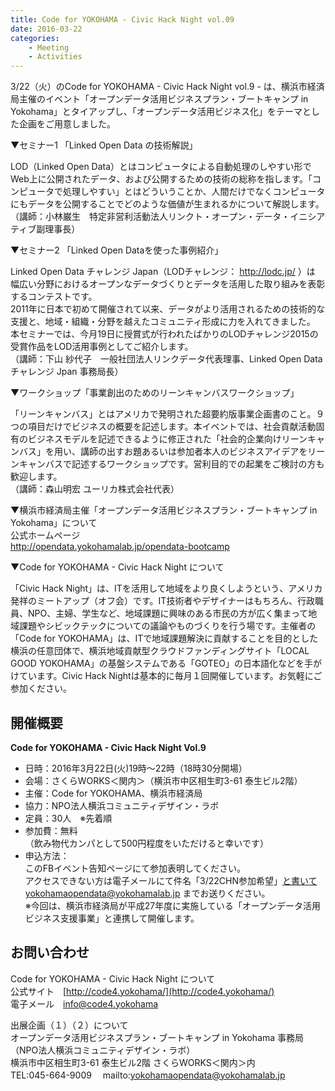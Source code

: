 ```yaml
---
title: Code for YOKOHAMA - Civic Hack Night vol.09
date: 2016-03-22
categories:
    - Meeting
    - Activities
---
```


3/22（火）のCode for YOKOHAMA - Civic Hack Night vol.9 - は、横浜市経済局主催のイベント「オープンデータ活用ビジネスプラン・ブートキャンプ in Yokohama」とタイアップし、「オープンデータ活用ビジネス化」をテーマとした企画をご用意しました。

▼セミナー1 「Linked Open Data の技術解説」  

LOD（Linked Open Data）とはコンピュータによる自動処理のしやすい形でWeb上に公開されたデータ、および公開するための技術の総称を指します。「コンピュータで処理しやすい」とはどういうことか、人間だけでなくコンピュータにもデータを公開することでどのような価値が生まれるかについて解説します。  
（講師：小林巌生　特定非営利活動法人リンクト・オープン・データ・イニシアティブ副理事長） 


▼セミナー2 「Linked Open Dataを使った事例紹介」

Linked Open Data チャレンジ Japan（LODチャレンジ： http://lodc.jp/ ）は 幅広い分野におけるオープンなデータづくりとデータを活用した取り組みを表彰するコンテストです。  
2011年に日本で初めて開催されて以来、データがより活用されるための技術的な支援と、地域・組織・分野を越えたコミュニティ形成に力を入れてきました。  
本セミナーでは、今月19日に授賞式が行われたばかりのLODチャレンジ2015の受賞作品をLOD活用事例としてご紹介します。  
（講師：下山 紗代子　一般社団法人リンクデータ代表理事、Linked Open Data チャレンジ Jpan 事務局長）  


▼ワークショップ「事業創出のためのリーンキャンバスワークショップ」  

「リーンキャンバス」とはアメリカで発明された超要約版事業企画書のこと。９つの項目だけでビジネスの概要を記述します。本イベントでは、社会貢献活動固有のビジネスモデルを記述できるように修正された「社会的企業向けリーンキャンバス」を用い、講師の出すお題あるいは参加者本人のビジネスアイデアをリーンキャンバスで記述するワークショップです。営利目的での起業をご検討の方も歓迎します。  
（講師：森山明宏 ユーリカ株式会社代表）  


▼横浜市経済局主催「オープンデータ活用ビジネスプラン・ブートキャンプ in Yokohama」について  
公式ホームページ  
http://opendata.yokohamalab.jp/opendata-bootcamp


▼Code for YOKOHAMA - Civic Hack Night について  

「Civic Hack Night」は、ITを活用して地域をより良くしようという、アメリカ発祥のミートアップ（オフ会）です。IT技術者やデザイナーはもちろん、行政職員、NPO、主婦、学生など、地域課題に興味のある市民の方が広く集まって地域課題やシビックテックについての議論やものづくりを行う場です。主催者の「Code for YOKOHAMA」は、ITで地域課題解決に貢献することを目的とした横浜の任意団体で、横浜地域貢献型クラウドファンディングサイト「LOCAL GOOD YOKOHAMA」の基盤システムである「GOTEO」の日本語化などを手がけています。Civic Hack Nightは基本的に毎月１回開催しています。お気軽にご参加ください。  

## 開催概要
**Code for YOKOHAMA - Civic Hack Night Vol.9**
* 日時：2016年3月22日(火)19時〜22時（18時30分開場）
* 会場：さくらWORKS＜関内＞（横浜市中区相生町3-61 泰生ビル2階）
* 主催：Code for YOKOHAMA、横浜市経済局
* 協力：NPO法人横浜コミュニティデザイン・ラボ
* 定員：30人　※先着順
* 参加費：無料  
	（飲み物代カンパとして500円程度をいただけると幸いです）
* 申込方法：  
	このFBイベント告知ページにて参加表明してください。  
	アクセスできない方は電子メールにて件名「3/22CHN参加希望」と書いてyokohamaopendata@yokohamalab.jp までお送りください。  
※今回は、横浜市経済局が平成27年度に実施している「オープンデータ活用ビジネス支援事業」と連携して開催します。


## お問い合わせ
Code for YOKOHAMA - Civic Hack Night について  
公式サイト　[http://code4.yokohama/](http://code4.yokohama/)   
電子メール　info@code4.yokohama  

出展企画（１）（２）について  
オープンデータ活用ビジネスプラン・ブートキャンプ in Yokohama 事務局  （NPO法人横浜コミュニティデザイン・ラボ）  
横浜市中区相生町3-61 泰生ビル2階 さくらWORKS＜関内＞内  
TEL:045-664-9009　 mailto:yokohamaopendata@yokohamalab.jp

